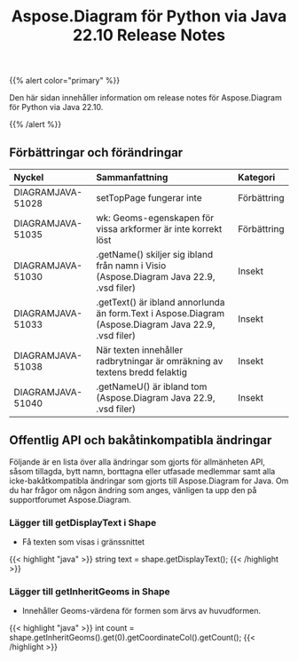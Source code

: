 ﻿---
title: Aspose.Diagram för Python via Java 22.10 Release Notes
type: docs
weight: 18
url: /sv/python-java/aspose-diagram-for-python-via-java-22-10-release-notes/
---
{{% alert color="primary" %}}

Den här sidan innehåller information om release notes för Aspose.Diagram för Python via Java 22.10.

{{% /alert %}}
## **Förbättringar och förändringar**  ##

|**Nyckel**|**Sammanfattning**|**Kategori**|
|:- |:- |:- |
|DIAGRAMJAVA-51028|setTopPage fungerar inte|Förbättring|
|DIAGRAMJAVA-51035|wk: Geoms-egenskapen för vissa arkformer är inte korrekt löst|Förbättring|
|DIAGRAMJAVA-51030|.getName() skiljer sig ibland från namn i Visio (Aspose.Diagram Java 22.9, .vsd filer)|Insekt|
|DIAGRAMJAVA-51033|.getText() är ibland annorlunda än form.Text i Aspose.Diagram (Aspose.Diagram Java 22.9, .vsd filer)|Insekt|
|DIAGRAMJAVA-51038|När texten innehåller radbrytningar är omräkning av textens bredd felaktig|Insekt|
|DIAGRAMJAVA-51040|.getNameU() är ibland tom (Aspose.Diagram Java 22.9, .vsd filer)|Insekt|

## **Offentlig API och bakåtinkompatibla ändringar**
Följande är en lista över alla ändringar som gjorts för allmänheten API, såsom tillagda, bytt namn, borttagna eller utfasade medlemmar samt alla icke-bakåtkompatibla ändringar som gjorts till Aspose.Diagram for Java. Om du har frågor om någon ändring som anges, vänligen ta upp den på supportforumet Aspose.Diagram.

### **Lägger till getDisplayText i Shape**
- Få texten som visas i gränssnittet

{{< highlight "java" >}}
string text = shape.getDisplayText();
{{< /highlight >}}

### **Lägger till getInheritGeoms in Shape**
- Innehåller Geoms-värdena för formen som ärvs av huvudformen.

{{< highlight "java" >}}
int count = shape.getInheritGeoms().get(0).getCoordinateCol().getCount();
{{< /highlight >}}